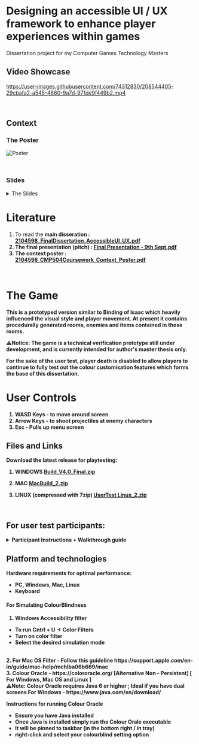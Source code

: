 # Designing an accessible UI / UX framework to enhance player experiences within games
Dissertation project for my Computer Games Technology Masters

## Video Showcase

https://user-images.githubusercontent.com/74312830/208544405-29cbafa2-a545-4860-9a7d-971de9f449b2.mp4

<br>

## Context

### The Poster

![Poster](https://user-images.githubusercontent.com/74312830/208526006-2dc99858-7317-4e9c-ae7d-7db7578797c2.png)

<br>

### Slides
<details><summary>The Slides</summary>

![Final Presentation - 9th Sept_pages-to-jpg-0001](https://user-images.githubusercontent.com/74312830/208545185-fb70aab6-af66-4e30-bcab-816c71078e62.jpg)
![Final Presentation - 9th Sept_pages-to-jpg-0002](https://user-images.githubusercontent.com/74312830/208545189-b4ac6dea-0bae-45ab-9883-606b2678230d.jpg)
![Final Presentation - 9th Sept_pages-to-jpg-0003](https://user-images.githubusercontent.com/74312830/208545190-fe23cafa-e897-491b-a0e1-15fd2049ba94.jpg)
![Final Presentation - 9th Sept_pages-to-jpg-0004](https://user-images.githubusercontent.com/74312830/208545191-90fe8e9f-3476-42e5-a768-403e8e102809.jpg)
![Final Presentation - 9th Sept_pages-to-jpg-0005](https://user-images.githubusercontent.com/74312830/208545193-a292a022-9150-4f44-8bdb-3aeb5501fddb.jpg)
![Final Presentation - 9th Sept_pages-to-jpg-0006](https://user-images.githubusercontent.com/74312830/208545195-c7f62f7d-e00a-4b36-b899-3c2acf3ce8e2.jpg)
![Final Presentation - 9th Sept_pages-to-jpg-0007](https://user-images.githubusercontent.com/74312830/208545198-b43d7c02-b3bd-429e-afc4-1afc8d091960.jpg)
![Final Presentation - 9th Sept_pages-to-jpg-0008](https://user-images.githubusercontent.com/74312830/208545204-b36b0c8a-df38-4a20-aa00-567d3a5e5727.jpg)
![Final Presentation - 9th Sept_pages-to-jpg-0009](https://user-images.githubusercontent.com/74312830/208545207-8f7f65d7-881c-4942-bce0-b0b398870fd2.jpg)
![Final Presentation - 9th Sept_pages-to-jpg-0010](https://user-images.githubusercontent.com/74312830/208545153-b0e04b5e-eeff-49cd-b3f3-cef931469ad5.jpg)
![Final Presentation - 9th Sept_pages-to-jpg-0011](https://user-images.githubusercontent.com/74312830/208545157-4d53c45b-0058-4cfb-bd08-429c58a3d071.jpg)
![Final Presentation - 9th Sept_pages-to-jpg-0012](https://user-images.githubusercontent.com/74312830/208545159-3e9d861a-804e-40d7-b81c-780e8c8f2fae.jpg)
![Final Presentation - 9th Sept_pages-to-jpg-0013](https://user-images.githubusercontent.com/74312830/208545160-097250f9-ded9-4bff-85cd-bf2182f7da21.jpg)
![Final Presentation - 9th Sept_pages-to-jpg-0014](https://user-images.githubusercontent.com/74312830/208545161-483bf05e-851a-4e78-a6a1-e798934ae2cb.jpg)
![Final Presentation - 9th Sept_pages-to-jpg-0015](https://user-images.githubusercontent.com/74312830/208545163-6d3fb80d-c740-46e7-b782-9d1ca305eb05.jpg)
![Final Presentation - 9th Sept_pages-to-jpg-0016](https://user-images.githubusercontent.com/74312830/208545165-914b0586-c012-4016-972c-0bd0bacea3f5.jpg)
![Final Presentation - 9th Sept_pages-to-jpg-0017](https://user-images.githubusercontent.com/74312830/208545170-e916ba38-5541-42ea-b977-fb066efb21b4.jpg)
![Final Presentation - 9th Sept_pages-to-jpg-0018](https://user-images.githubusercontent.com/74312830/208545171-214c7120-5c70-4b74-a3e5-856c648dee7f.jpg)
![Final Presentation - 9th Sept_pages-to-jpg-0019](https://user-images.githubusercontent.com/74312830/208545172-ef433cf9-d05d-4521-8ee4-e1da5fc1ad52.jpg)
![Final Presentation - 9th Sept_pages-to-jpg-0020](https://user-images.githubusercontent.com/74312830/208545174-1ebad925-8cdb-4501-8531-3cfacd81581b.jpg)
![Final Presentation - 9th Sept_pages-to-jpg-0021](https://user-images.githubusercontent.com/74312830/208545177-207f40ab-5630-4b86-86d3-2304cb07d453.jpg)
![Final Presentation - 9th Sept_pages-to-jpg-0022](https://user-images.githubusercontent.com/74312830/208545180-d14bda27-8ceb-4e32-9493-5afce16e1a0f.jpg)
![Final Presentation - 9th Sept_pages-to-jpg-0023](https://user-images.githubusercontent.com/74312830/208545181-637248d4-afc6-4b0c-95cc-8ff2a9f93005.jpg)
![Final Presentation - 9th Sept_pages-to-jpg-0024](https://user-images.githubusercontent.com/74312830/208545183-75271b9a-f773-4b34-9acc-0ad53030b064.jpg)
![Final Presentation - 9th Sept_pages-to-jpg-0025](https://user-images.githubusercontent.com/74312830/208545184-ff972af9-5a44-48ca-a82c-ac8b792dca42.jpg)

</details>

# Literature
1. To read the <b>main disseration<b> : [2104598_FinalDissertation_AccessibleUI_UX.pdf](https://github.com/CharlieTheIndieDev/AccessibleUI_Dissertation/files/9546965/2104598_FinalDissertation_AccessibleUI_UX.pdf)
2. The final presentation (pitch) : [Final Presentation - 9th Sept.pdf](https://github.com/CharlieTheIndieDev/AccessibleUI_Dissertation/files/9546975/Final.Presentation.-.9th.Sept.pdf)
3. The context poster : [2104598_CMP504Coursework_Context_Poster.pdf](https://github.com/CharlieTheIndieDev/AccessibleUI_Dissertation/files/9546978/2104598_CMP504Coursework_Context_Poster.pdf)

<br>

# The Game
This is a prototyped version similar to Binding of Isaac which heavily influenced the visual style and player movement.
At present it contains procedurally generated rooms, enemies and items contained in those rooms.

⚠Notice: The game is a technical verification prototype still under development, and is currently intended for author's master thesis only.

For the sake of the user test, player death is disabled to allow players to continue to fully test out the colour customisation features which forms the base of this dissertation.

# User Controls
1. WASD Keys - to move around screen
2. Arrow Keys - to shoot projectiles at enemy characters
3. Esc - Pulls up menu screen

## Files and Links
Download the latest release for playtesting:
1. WINDOWS
[Build_V4.0_Final.zip](https://github.com/CharlieTheIndieDev/AccessibleUI_Dissertation/files/9499304/Build_V4.0_Final.zip)

2. MAC
[MacBuild_2.zip](https://github.com/CharlieTheIndieDev/AccessibleUI_Dissertation/files/9438703/MacBuild_2.zip)

3. LINUX (compressed with 7zip)
[UserTest Linux_2.zip](https://github.com/CharlieTheIndieDev/AccessibleUI_Dissertation/files/9409826/UserTest.Linux_2.zip)
<br>

## For user test participants:
<details><summary>Participant Instructions + Walkthrough guide</summary>
<p>
  
For the user test the following tasks are to be completed by the tester :
*sample test run through is attached in section below*
1. Load up game and go through in default colour mode
2. Open setting menu -> Select through either custom colour choice or preset option (This cycles through various colourblind colour modes)
3. In Preset Mode ideally have a run through of each setting in a different room or same room
4. Colour customisation mode - This will allow you to choose your own colour choice options for each available setting
5. To simulate colourblind filters (In windows) follow steps below and note how the colour appears differently to you
6. Lastly fill out the feedback form attached below.

### Questionnaire link: ⚠ NO LONGER ACCEPTING PARTICIPANTS ⚠
https://forms.office.com/r/FQyEFAf9CD
*This is an anonymous questionnaire. Your personal data, including email address, will not be collected.*

### Sample run through
<b> 1. Colour preset option <b>

https://user-images.githubusercontent.com/74312830/186148567-7d8cec54-7815-4e5c-b195-16f89b30a044.mp4


<b> 2. Custom Colour Mode <b>

https://user-images.githubusercontent.com/74312830/186149693-c82bb222-a8f9-45d7-9b1e-895db5a061d8.mp4


<b> 3. Simulate the colourblind accessibilty filter (windows) <b>

Start Screen Default |  Filter on - deuteranopia |  Filter on - protanopia |  Filter on - tritanopia |
:-------------------:|:-------------------------:|:-----------------------:|:-----------------------:|
![image](https://user-images.githubusercontent.com/74312830/186152775-55f5f089-9034-445d-9ede-d2578990f8c2.png) |  ![image](https://user-images.githubusercontent.com/74312830/186152891-c77bfc2d-8e49-4fca-94cf-2c21e07acdef.png) | ![image](https://user-images.githubusercontent.com/74312830/186152968-2b292d15-7b0a-4c0b-9be5-8d9c4be03e6c.png)  |  ![image](https://user-images.githubusercontent.com/74312830/186153099-aa9c70f2-cc8f-4d7b-9694-ef41476f1431.png)
</p>
</details>

## Platform and technologies

Hardware requirements for optimal performance: 

- PC, Windows, Mac, Linux
- Keyboard

#### For Simulating ColourBlindness

1. Windows Accessibility filter
  - To run Cntrl + U -> Color Filters
  - Turn on color filter
  - Select the desired simulation mode 
<br>
2. For Mac OS Filter
  - Follow this guideline https://support.apple.com/en-in/guide/mac-help/mchlba06b669/mac 
<br>
3. Colour Oracle - https://colororacle.org/  [Alternative Non - Persistent] [ For Windows, Mac OS and Linux ]
<br> ⚠Note: Colour Oracle requires Java 6 or higher ; Ideal if you have dual screens
For Windows - https://www.java.com/en/download/

Instructions for running Colour Oracle
- Ensure you have Java installed
- Once Java is installed simply run the Colour Orale executable
- It will be pinned to taskbar (in the bottom right / in tray)
- right-click and select your colourblind setting option

